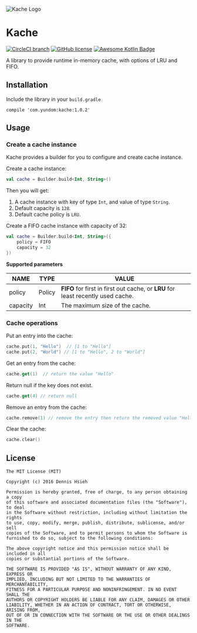 ![Kache Logo](https://github.com/yundom/kache/blob/master/images/logo.png)

# Kache
[![CircleCI branch](https://circleci.com/gh/yundom/kache.svg?style=shield&circle-token=656b534e746e391d3ab9bfbac01cb6b60a5ab087)](https://circleci.com/gh/yundom/kache/tree/master)
[![GitHub license](https://img.shields.io/badge/License-MIT-yellow.svg)](https://opensource.org/licenses/MIT)
[![Awesome Kotlin Badge](https://kotlin.link/awesome-kotlin.svg)](https://github.com/KotlinBy/awesome-kotlin)

A library to provide runtime in-memory cache, with options of LRU and FIFO.
## Installation
Include the library in your `build.gradle`
```
compile 'com.yundom:kache:1.0.2'
```

## Usage
### Create a cache instance
Kache provides a builder for you to configure and create cache instance.

Create a cache instance:
```kotlin
val cache = Builder.build<Int, String>()
```
Then you will get:
1. A cache instance with key of type `Int`, and value of type `String`.
2. Default capacity is `128`.
3. Default cache policy is `LRU`.

Create a FIFO cache instance with capacity of 32:
```kotlin
val cache = Builder.build<Int, String>({
    policy = FIFO
    capacity = 32
})
```
__Supported parameters__

NAME | TYPE | VALUE
-----|------|----
policy | Policy | **FIFO** for first in first out cache, or **LRU** for least recently used cache.
capacity | Int | The maximum size of the cache.

### Cache operations
Put an entry into the cache:
```kotlin
cache.put(1, "Hello")  // [1 to "Hello"]
cache.put(2, "World") // [1 to "Hello", 2 to "World"]
```

Get an entry from the cache:
```kotlin
cache.get(1)  // return the value "Hello"
```

Return null if the key does not exist.
```kotlin
cache.get(4) // return null
```

Remove an entry from the cache:
```kotlin
cache.remove(1) // remove the entry then return the removed value "Hello"
```

Clear the cache:
```kotlin
cache.clear()
```
## License
```text
The MIT License (MIT)

Copyright (c) 2016 Dennis Hsieh

Permission is hereby granted, free of charge, to any person obtaining a copy
of this software and associated documentation files (the "Software"), to deal
in the Software without restriction, including without limitation the rights
to use, copy, modify, merge, publish, distribute, sublicense, and/or sell
copies of the Software, and to permit persons to whom the Software is
furnished to do so, subject to the following conditions:

The above copyright notice and this permission notice shall be included in all
copies or substantial portions of the Software.

THE SOFTWARE IS PROVIDED "AS IS", WITHOUT WARRANTY OF ANY KIND, EXPRESS OR
IMPLIED, INCLUDING BUT NOT LIMITED TO THE WARRANTIES OF MERCHANTABILITY,
FITNESS FOR A PARTICULAR PURPOSE AND NONINFRINGEMENT. IN NO EVENT SHALL THE
AUTHORS OR COPYRIGHT HOLDERS BE LIABLE FOR ANY CLAIM, DAMAGES OR OTHER
LIABILITY, WHETHER IN AN ACTION OF CONTRACT, TORT OR OTHERWISE, ARISING FROM,
OUT OF OR IN CONNECTION WITH THE SOFTWARE OR THE USE OR OTHER DEALINGS IN THE
SOFTWARE.

```
